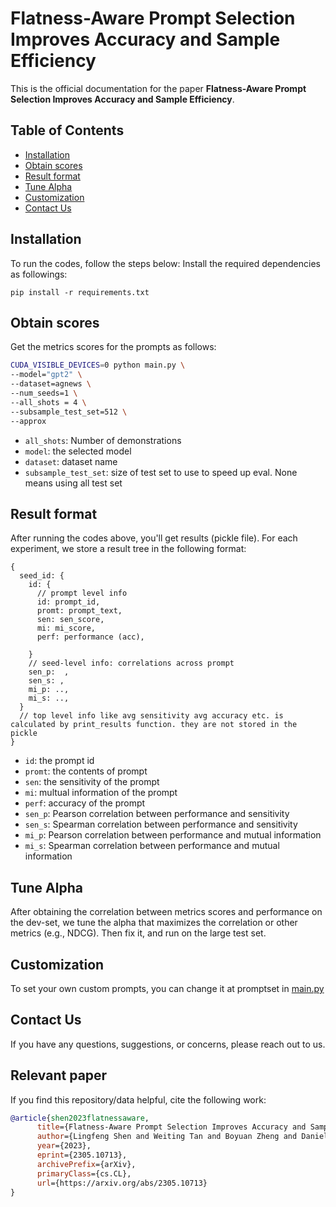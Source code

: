 # Flatness-Aware Prompt Selection Improves Accuracy and Sample Efficiency

This is the official documentation for the paper **Flatness-Aware Prompt Selection Improves Accuracy and Sample Efficiency**. 

## Table of Contents

- [Installation](#installation)
- [Obtain scores](#Obtain_scores)
- [Result format](#Result_format)
- [Tune Alpha](#Tune_Alpha)
- [Customization](#Customization)
- [Contact Us](#Contact_Us)


## Installation
To run the codes, follow the steps below:
Install the required dependencies as followings:
```
pip install -r requirements.txt
```


## Obtain scores
Get the metrics scores for the prompts as follows:
```bash
CUDA_VISIBLE_DEVICES=0 python main.py \
--model="gpt2" \
--dataset=agnews \
--num_seeds=1 \
--all_shots = 4 \
--subsample_test_set=512 \
--approx
```

* `all_shots`: Number of demonstrations
* `model`: the selected model
* `dataset`: dataset name
* `subsample_test_set`: size of test set to use to speed up eval. None means using all test set



## Result format
After running the codes above, you'll get results (pickle file).
For each experiment, we store a result tree in the following format:
```
{
  seed_id: {
    id: {
      // prompt level info
      id: prompt_id,
      promt: prompt_text,
      sen: sen_score,
      mi: mi_score,
      perf: performance (acc),

    }
    // seed-level info: correlations across prompt
    sen_p:  ,
    sen_s: ,
    mi_p: ..,
    mi_s: ..,
  }
  // top level info like avg sensitivity avg accuracy etc. is calculated by print_results function. they are not stored in the pickle
}
```
* `id`: the prompt id
* `promt`: the contents of prompt
* `sen`: the sensitivity of the prompt
* `mi`: multual information of the prompt
* `perf`: accuracy of the prompt
* `sen_p`: Pearson correlation between performance and sensitivity
* `sen_s`: Spearman correlation between performance and sensitivity
* `mi_p`: Pearson correlation between performance and mutual information
* `mi_s`: Spearman correlation between performance and mutual information


## Tune Alpha
After obtaining the correlation between metrics scores and performance on the dev-set, we tune the alpha that maximizes the correlation or other metrics (e.g., NDCG). Then fix it, and run on the large test set.

## Customization
To set your own custom prompts, you can change it at promptset in [main.py](https://github.com/shadowkiller33/flatness/blob/main/main.py)

## Contact Us
If you have any questions, suggestions, or concerns, please reach out to us.

## Relevant paper
If you find this repository/data helpful, cite the following work: 

```bibtex 
@article{shen2023flatnessaware,
      title={Flatness-Aware Prompt Selection Improves Accuracy and Sample Efficiency}, 
      author={Lingfeng Shen and Weiting Tan and Boyuan Zheng and Daniel Khashabi},
      year={2023},
      eprint={2305.10713},
      archivePrefix={arXiv},
      primaryClass={cs.CL}, 
      url={https://arxiv.org/abs/2305.10713}
}
```


